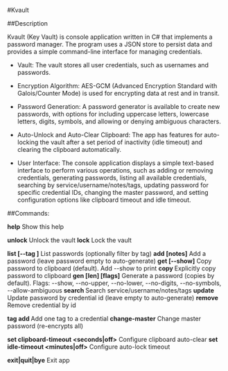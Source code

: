 ﻿#Kvault

##Description

Kvault (Key Vault) is console application written in C# that implements a password manager. The program uses a JSON store to persist data and provides a simple command-line interface for managing credentials.

- Vault: The vault stores all user credentials, such as usernames and passwords.

- Encryption Algorithm: AES-GCM (Advanced Encryption Standard with Galois/Counter Mode) is used for encrypting data at rest and in transit.

- Password Generation: A password generator is available to create new passwords, with options for including uppercase letters, lowercase letters, digits, symbols, and allowing or denying ambiguous characters.

- Auto-Unlock and Auto-Clear Clipboard: The app has features for auto-locking the vault after a set period of inactivity (idle timeout) and clearing the clipboard automatically.

- User Interface: The console application displays a simple text-based interface to perform various operations, such as adding or removing credentials, generating passwords, listing all available credentials, searching by service/username/notes/tags, updating password for specific credential IDs, changing the master password, and setting configuration options like clipboard timeout and idle timeout.

##Commands:

  **help**                                 Show this help
  
  **unlock**                               Unlock the vault
  **lock**                                 Lock the vault
  
  **list [--tag <tag>]**                   List passwords (optionally filter by tag)
  **add <service> <user> [notes]**         Add a password (leave password empty 
                                       to auto-generate)
  **get <service> <user> [--show]**        Copy password to clipboard (default). 
                                       Add --show to print
  **copy <service> <user>**                Explicitly copy password to clipboard
  **gen [len] [flags]**                    Generate a password (copies by default). 
                                       Flags: --show, --no-upper, --no-lower, 
                                       --no-digits, --no-symbols, 
                                       --allow-ambiguous
  **search <term>**                        Search service/username/notes/tags
  **update <id>**                          Update password by credential id 
                                       (leave empty to auto-generate)
  **remove <id>**                          Remove credential by id

  **tag <id> add <tag>**                  Add one tag to a credential
  **change-master**                      Change master password (re-encrypts all)
  
  **set clipboard-timeout <seconds|off>**  Configure clipboard auto-clear
  **set idle-timeout <minutes|off>**       Configure auto-lock timeout
  
  **exit|quit|bye**                        Exit app